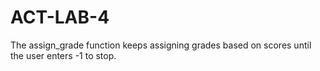 # ACT-LAB-4
The assign_grade function keeps assigning grades based on scores until the user enters -1 to stop.
